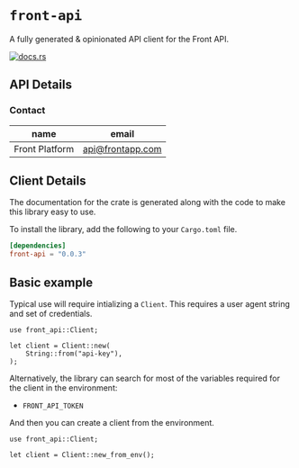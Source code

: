 # `front-api`

A fully generated & opinionated API client for the Front API.

[![docs.rs](https://docs.rs/front-api/badge.svg)](https://docs.rs/front-api)

## API Details





### Contact


| name | email |
|----|----|
| Front Platform | api@frontapp.com |



## Client Details



The documentation for the crate is generated
along with the code to make this library easy to use.


To install the library, add the following to your `Cargo.toml` file.

```toml
[dependencies]
front-api = "0.0.3"
```

## Basic example

Typical use will require intializing a `Client`. This requires
a user agent string and set of credentials.

```rust,no_run
use front_api::Client;

let client = Client::new(
    String::from("api-key"),
);
```

Alternatively, the library can search for most of the variables required for
the client in the environment:

- `FRONT_API_TOKEN`


And then you can create a client from the environment.

```rust,no_run
use front_api::Client;

let client = Client::new_from_env();
```
